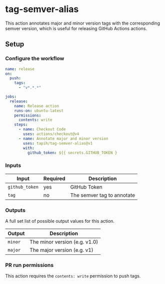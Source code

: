 # tag-semver-alias

This action annotates major and minor version tags with the corresponding semver version, which is
useful for releasing GitHub Actions actions.

## Setup

### Configure the workflow

```yaml
name: release
on:
  push:
    tags:
      - "v*.*.*"

jobs:
  release:
    name: Release action
    runs-on: ubuntu-latest
    permissions:
      contents: write
    steps:
      - name: Checkout Code
        uses: actions/checkout@v4
      - name: Annotate major and minor version
        uses: tapih/tag-semver-alias@v1
        with:
          github_token: ${{ secrets.GITHUB_TOKEN }
```

### Inputs

| **Input**      | **Required** | **Description**            |
| -------------- | ------------ | -------------------------- |
| `github_token` | yes          | GitHub Token               |
| `tag`          | no           | The semver tag to annotate |

### Outputs

A full set list of possible output values for this action.

| **Output** | **Description**               |
| ---------- | ----------------------------- |
| `minor`    | The minor version (e.g. v1.0) |
| `major`    | The major version (e.g. v1)   |

### PR run permissions

This action requires the `contents: write` permission to push tags.